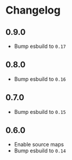 # Changelog

## 0.9.0

- Bump esbuild to `0.17`

## 0.8.0

- Bump esbuild to `0.16`

## 0.7.0

- Bump esbuild to `0.15`

## 0.6.0

- Enable source maps
- Bump esbuild to `0.14`
